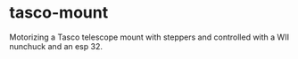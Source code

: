 # tasco-mount
Motorizing a Tasco telescope mount with steppers and controlled with a WII nunchuck and an esp 32.
